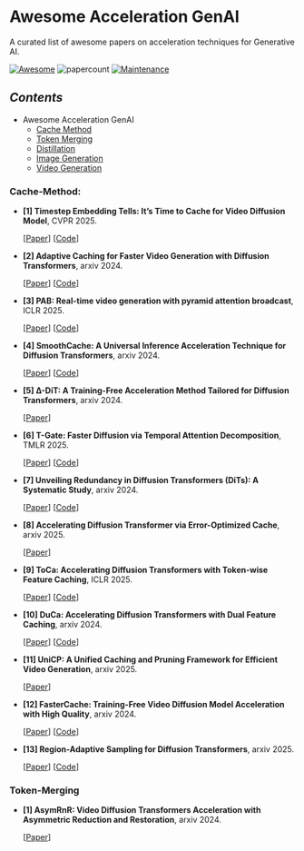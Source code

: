 # Awesome Acceleration GenAI  
A curated list of awesome papers on acceleration techniques for Generative AI.

[![Awesome](https://cdn.rawgit.com/sindresorhus/awesome/d7305f38d29fed78fa85652e3a63e154dd8e8829/media/badge.svg)](https://github.com/sindresorhus/awesome)
![papercount](https://img.shields.io/badge/paper_count-14-pink)
[![Maintenance](https://img.shields.io/badge/maintained%3F-yes-green.svg)](https://github.com/Naereen/StrapDown.js/graphs/commit-activity)

## <span id="head1"> *Contents* </span>

- Awesome Acceleration GenAI
  - [Cache Method](#Cache-Method)
  - [Token Merging](#Token-Merging)
  - [Distillation](#Distillation)
  - [Image Generation](#image-generation)
  - [Video Generation](#video-generation)

### Cache-Method:


- **[1] Timestep Embedding Tells: It’s Time to Cache for Video Diffusion Model**, CVPR 2025.
  
  [[Paper](https://arxiv.org/pdf/2411.19108)]
  [[Code](https://liewfeng.github.io/TeaCache/)]


- **[2] Adaptive Caching for Faster Video Generation with Diffusion Transformers**, arxiv 2024.
  
  [[Paper](https://arxiv.org/pdf/2411.02397)]
  [[Code](https://adacache-dit.github.io/)]
  

- **[3] PAB: Real-time video generation with pyramid attention broadcast**, ICLR 2025.
  
  [[Paper](https://arxiv.org/pdf/2408.12588)]
  [[Code](https://github.com/NUS-HPC-AI-Lab/VideoSys)]
  

- **[4] SmoothCache: A Universal Inference Acceleration Technique for Diffusion Transformers**, arxiv 2024.
  
  [[Paper](https://arxiv.org/pdf/2411.10510)]
  [[Code](https://github.com/Roblox/SmoothCache)]

- **[5] Δ-DiT: A Training-Free Acceleration Method Tailored for Diffusion Transformers**, arxiv 2024.
  
  [[Paper](https://arxiv.org/pdf/2406.01125)]


- **[6] T-Gate: Faster Diffusion via Temporal Attention Decomposition**, TMLR 2025.
  
  [[Paper](https://arxiv.org/abs/2404.02747)]
  [[Code](https://github.com/HaozheLiu-ST/T-GATE)]
  

- **[7] Unveiling Redundancy in Diffusion Transformers (DiTs): A Systematic Study**, arxiv 2024.
  
  [[Paper](https://arxiv.org/abs/2411.13588)]
  [[Code](https://github.com/xdit-project/DiTCacheAnalysis)]
  

- **[8] Accelerating Diffusion Transformer via Error-Optimized Cache**, arxiv 2025.

  [[Paper](https://arxiv.org/pdf/2501.19243)]
  


- **[9] ToCa: Accelerating Diffusion Transformers with Token-wise Feature Caching**, ICLR 2025.
  
  [[Paper](https://arxiv.org/abs/2410.05317)]
  [[Code](https://github.com/Shenyi-Z/ToCa)]
  

- **[10] DuCa: Accelerating Diffusion Transformers with Dual Feature Caching**, arxiv 2024.
  
  [[Paper](https://arxiv.org/abs/2412.18911)]
  [[Code](https://github.com/Shenyi-Z/DuCa)]


- **[11] UniCP: A Unified Caching and Pruning Framework for Efficient Video Generation**, arxiv 2025.
  
  [[Paper](https://arxiv.org/pdf/2502.04393)]


- **[12] FasterCache: Training-Free Video Diffusion Model Acceleration with High Quality**, arxiv 2024.
  
  [[Paper](https://arxiv.org/abs/2502.10389)]
  [[Code](https://microsoft.github.io/RAS/)]

- **[13] Region-Adaptive Sampling for Diffusion Transformers**, arxiv 2025.
  
  [[Paper](https://arxiv.org/pdf/2502.10389)]
  [[Code](https://microsoft.github.io/RAS/)]

### Token-Merging

- **[1] AsymRnR: Video Diffusion Transformers Acceleration with Asymmetric Reduction and Restoration**, arxiv 2024.
  
  [[Paper](https://arxiv.org/abs/2412.11706)]
 
